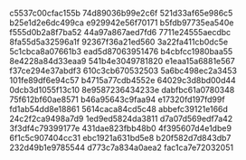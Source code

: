 c5537c00cfac155b
74d89036b99e2c6f
521d33af65e986c5
b25e1d2e6dc499ca
e929942e56f70171
b5fdb97735ea540e
f555d0b2a8f7ba52
44a97a867aed7fd6
7711e24555aecdbc
8fa55d5a32596a1f
92367f36a21ed560
3a22fa411cb0dc5e
5c1cbca8a07661b3
ead5d87063951476
b4cbfcc1980baa55
8e4228a84d33eaa9
541b4e3049781820
e1eaa15a6881e567
f37ce294e37abdf3
610c3cb670532503
5a6bc498ec2a3453
101fe89df6e94c57
b4715a77cdb4552e
64029c3d8bd00d44
0dcb3d1055f13c10
8e9587236434233e
dabfbc61a0780348
75f612bf60ae8571
b46a95643c9faa94
e17320fd197fd99f
fd1ab54dd8e18861
5614caca84cd5c48
abbefc39121e166d
24c2f2ca9498a7d9
1ed9ed5824da3811
d7a07d569edf7a42
3f3df4c79399177e
431dae823fbb48b0
4f395607d4e1dbe9
6f1c5c907404cc31
ebc1921a631bd5e8
b20f582d7d843db7
232d49b1e9785544
d773c7a834a0aea2
fac1ca7e72032051

